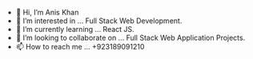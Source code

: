- 👋 Hi, I’m Anis Khan
- 👀 I’m interested in ... Full Stack Web Development.
- 🌱 I’m currently learning ... React JS.
- 💞️ I’m looking to collaborate on ... Full Stack Web Application Projects.
- 📫 How to reach me ... +923189091210
